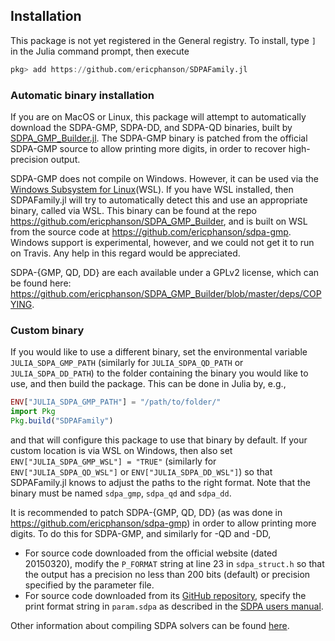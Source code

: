 ## Installation

This package is not yet registered in the General registry. To install, type `]`
in the Julia command prompt, then execute

```julia
pkg> add https://github.com/ericphanson/SDPAFamily.jl
```

### Automatic binary installation

If you are on MacOS or Linux, this package will attempt to automatically
download the SDPA-GMP, SDPA-DD, and SDPA-QD binaries, built by
[SDPA\_GMP\_Builder.jl](https://github.com/ericphanson/SDPA_GMP_Builder). The
SDPA-GMP binary is patched from the official SDPA-GMP source to allow printing
more digits, in order to recover high-precision output.

SDPA-GMP does not compile on Windows. However, it can be used via the [Windows
Subsystem for Linux](https://docs.microsoft.com/en-us/windows/wsl/about)(WSL).
If you have WSL installed, then SDPAFamily.jl will try to automatically detect
this and use an appropriate binary, called via WSL. This binary can be found at
the repo <https://github.com/ericphanson/SDPA_GMP_Builder>, and is built on WSL
from the source code at <https://github.com/ericphanson/sdpa-gmp>. Windows
support is experimental, however, and we could not get it to run on Travis. Any
help in this regard would be appreciated.

SDPA-{GMP, QD, DD} are each available under a GPLv2 license, which can be found
here:
<https://github.com/ericphanson/SDPA_GMP_Builder/blob/master/deps/COPYING>.

### Custom binary

If you would like to use a different binary, set the environmental variable
`JULIA_SDPA_GMP_PATH` (similarly for `JULIA_SDPA_QD_PATH` or
`JULIA_SDPA_DD_PATH`) to the folder containing the binary you would like to use,
and then build the package. This can be done in Julia by, e.g.,

```julia
ENV["JULIA_SDPA_GMP_PATH"] = "/path/to/folder/"
import Pkg
Pkg.build("SDPAFamily")
```

and that will configure this package to use that binary by default. If your
custom location is via WSL on Windows, then also set `ENV["JULIA_SDPA_GMP_WSL"]
= "TRUE"` (similarly for `ENV["JULIA_SDPA_QD_WSL"]` or
`ENV["JULIA_SDPA_DD_WSL"]`) so that SDPAFamily.jl knows to adjust the paths to
the right format. Note that the binary must be named `sdpa_gmp`, `sdpa_qd` and
`sdpa_dd`.

It is recommended to patch SDPA-{GMP, QD, DD} (as was done in
<https://github.com/ericphanson/sdpa-gmp>) in order to allow printing more
digits. To do this for SDPA-GMP, and similarly for -QD and -DD,

* For source code downloaded from the official website (dated 20150320), modify
  the `P_FORMAT` string at line 23 in `sdpa_struct.h` so that the output has a
  precision no less than 200 bits (default) or precision specified by the
  parameter file. 
* For source code downloaded from its [GitHub
  repository](https://github.com/nakatamaho/sdpa-gmp), specify the print format
  string in `param.sdpa` as described in the [SDPA users
  manual](https://sourceforge.net/projects/sdpa/files/sdpa/sdpa.7.1.1.manual.20080618.pdf).

Other information about compiling SDPA solvers can be found
[here](http://sdpa.sourceforge.net/download.html).

